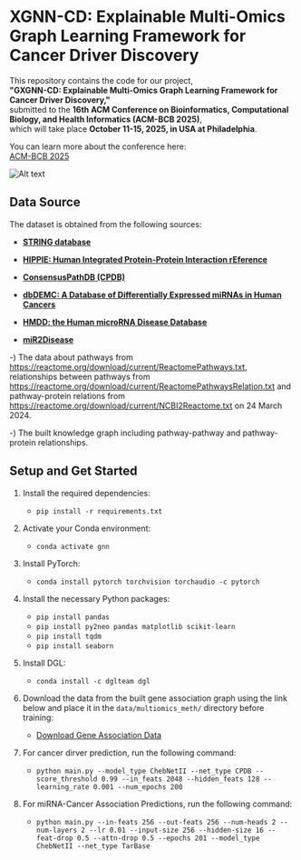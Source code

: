# XGNN-CD: Explainable Multi-Omics Graph Learning Framework for Cancer Driver Discovery


This repository contains the code for our project,  
**"GXGNN-CD: Explainable Multi-Omics Graph Learning Framework for Cancer Driver Discovery,"**  
submitted to the **16th ACM Conference on Bioinformatics, Computational Biology, and Health Informatics (ACM-BCB 2025)**,  
which will take place **October 11-15, 2025, in USA at Philadelphia**.  

You can learn more about the conference here:  
[ACM-BCB 2025](https://acm-bcb.org/index.php)

![Alt text](images/kg_framework.png)


## Data Source

The dataset is obtained from the following sources:

- **[STRING database](https://string-db.org/cgi/download?sessionId=b7WYyccF6G1p)**  
- **[HIPPIE: Human Integrated Protein-Protein Interaction rEference](https://cbdm-01.zdv.uni-mainz.de/~mschaefer/hippie/download.php)**  
- **[ConsensusPathDB (CPDB)](http://cpdb.molgen.mpg.de/CPDB)**  

- **[dbDEMC: A Database of Differentially Expressed miRNAs in Human Cancers](https://www.biosino.org/dbDEMC/index)**  
- **[HMDD: the Human microRNA Disease Database](http://www.cuilab.cn/hmdd)**  
- **[miR2Disease](http://www.mir2disease.org/)** 


-) The data about pathways from https://reactome.org/download/current/ReactomePathways.txt, relationships between pathways from https://reactome.org/download/current/ReactomePathwaysRelation.txt and pathway-protein relations from https://reactome.org/download/current/NCBI2Reactome.txt on 24 March 2024.

-) The built knowledge graph including pathway-pathway and pathway-protein relationships.



## Setup and Get Started

1. Install the required dependencies:
   - `pip install -r requirements.txt`

2. Activate your Conda environment:
   - `conda activate gnn`

3. Install PyTorch:
   - `conda install pytorch torchvision torchaudio -c pytorch`

4. Install the necessary Python packages:
   - `pip install pandas`
   - `pip install py2neo pandas matplotlib scikit-learn`
   - `pip install tqdm`
   - `pip install seaborn`

5. Install DGL:
   - `conda install -c dglteam dgl`

6. Download the data from the built gene association graph using the link below and place it in the `data/multiomics_meth/` directory before training:
   - [Download Gene Association Data](https://drive.google.com/file/d/1l7mbTn2Nxsbc7LLLJzsT8y02scD23aWo/view?usp=sharing)

7. For cancer dirver prediction, run the following command:
   - `python main.py --model_type ChebNetII --net_type CPDB --score_threshold 0.99 --in_feats 2048 --hidden_feats 128 --learning_rate 0.001 --num_epochs 200`

8. For miRNA-Cancer Association Predictions, run the following command:
   - `python main.py --in-feats 256 --out-feats 256 --num-heads 2 --num-layers 2 --lr 0.01 --input-size 256 --hidden-size 16 --feat-drop 0.5 --attn-drop 0.5 --epochs 201 --model_type ChebNetII --net_type TarBase`

